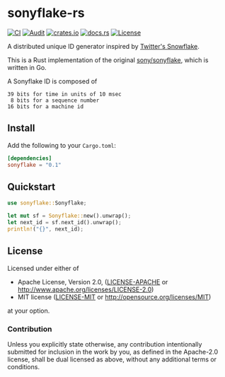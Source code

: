 # sonyflake-rs

[![CI](https://github.com/bahlo/sonyflake-rs/workflows/CI/badge.svg)](https://github.com/bahlo/sonyflake-rs/actions?query=workflow%3ACI)
[![Audit](https://github.com/bahlo/sonyflake-rs/workflows/Audit/badge.svg)](https://github.com/bahlo/sonyflake-rs/actions?query=workflow%3AAudit)
[![crates.io](https://img.shields.io/crates/v/sonyflake.svg)](https://crates.io/crates/sonyflake)
[![docs.rs](https://docs.rs/sonyflake/badge.svg)](https://docs.rs/sonyflake/)
[![License](https://img.shields.io/crates/l/sonyflake)](LICENSE-APACHE)

A distributed unique ID generator inspired by [Twitter's Snowflake](https://blog.twitter.com/2010/announcing-snowflake).

This is a Rust implementation of the original [sony/sonyflake](https://github.com/sony/sonyflake), which is written in Go.

A Sonyflake ID is composed of

```
39 bits for time in units of 10 msec
 8 bits for a sequence number
16 bits for a machine id
```

## Install

Add the following to your `Cargo.toml`:
```toml
[dependencies]
sonyflake = "0.1"
```

## Quickstart

```rust
use sonyflake::Sonyflake;

let mut sf = Sonyflake::new().unwrap();
let next_id = sf.next_id().unwrap();
println!("{}", next_id);
```

## License

Licensed under either of

 * Apache License, Version 2.0, ([LICENSE-APACHE](LICENSE-APACHE) or http://www.apache.org/licenses/LICENSE-2.0)
 * MIT license ([LICENSE-MIT](LICENSE-MIT) or http://opensource.org/licenses/MIT)

at your option.

### Contribution

Unless you explicitly state otherwise, any contribution intentionally submitted
for inclusion in the work by you, as defined in the Apache-2.0 license, shall be dual licensed as above, without any
additional terms or conditions.
